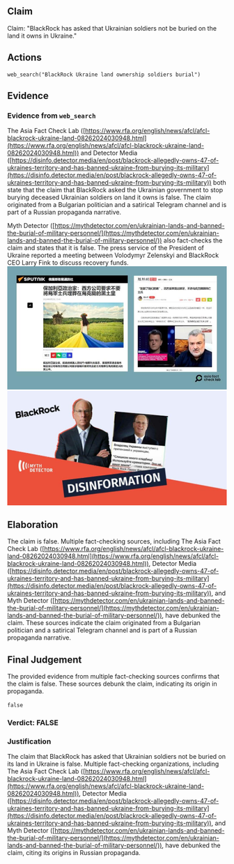 ## Claim
Claim: "BlackRock has asked that Ukrainian soldiers not be buried on the land it owns in Ukraine."

## Actions
```
web_search("BlackRock Ukraine land ownership soldiers burial")
```

## Evidence
### Evidence from `web_search`
The Asia Fact Check Lab ([https://www.rfa.org/english/news/afcl/afcl-blackrock-ukraine-land-08262024030948.html](https://www.rfa.org/english/news/afcl/afcl-blackrock-ukraine-land-08262024030948.html)) and Detector Media ([https://disinfo.detector.media/en/post/blackrock-allegedly-owns-47-of-ukraines-territory-and-has-banned-ukraine-from-burying-its-military](https://disinfo.detector.media/en/post/blackrock-allegedly-owns-47-of-ukraines-territory-and-has-banned-ukraine-from-burying-its-military)) both state that the claim that BlackRock asked the Ukrainian government to stop burying deceased Ukrainian soldiers on land it owns is false. The claim originated from a Bulgarian politician and a satirical Telegram channel and is part of a Russian propaganda narrative.

Myth Detector ([https://mythdetector.com/en/ukrainian-lands-and-banned-the-burial-of-military-personnel/](https://mythdetector.com/en/ukrainian-lands-and-banned-the-burial-of-military-personnel/)) also fact-checks the claim and states that it is false. The press service of the President of Ukraine reported a meeting between Volodymyr Zelenskyi and BlackRock CEO Larry Fink to discuss recovery funds. ![image 4602](media/2025-08-23_12-47-1755953250-578196.jpg) ![image 4619](media/2025-08-23_12-48-1755953313-801967.jpg)


## Elaboration
The claim is false. Multiple fact-checking sources, including The Asia Fact Check Lab ([https://www.rfa.org/english/news/afcl/afcl-blackrock-ukraine-land-08262024030948.html](https://www.rfa.org/english/news/afcl/afcl-blackrock-ukraine-land-08262024030948.html)), Detector Media ([https://disinfo.detector.media/en/post/blackrock-allegedly-owns-47-of-ukraines-territory-and-has-banned-ukraine-from-burying-its-military](https://disinfo.detector.media/en/post/blackrock-allegedly-owns-47-of-ukraines-territory-and-has-banned-ukraine-from-burying-its-military)), and Myth Detector ([https://mythdetector.com/en/ukrainian-lands-and-banned-the-burial-of-military-personnel/](https://mythdetector.com/en/ukrainian-lands-and-banned-the-burial-of-military-personnel/)), have debunked the claim. These sources indicate the claim originated from a Bulgarian politician and a satirical Telegram channel and is part of a Russian propaganda narrative.


## Final Judgement
The provided evidence from multiple fact-checking sources confirms that the claim is false. These sources debunk the claim, indicating its origin in propaganda.

`false`


### Verdict: FALSE

### Justification
The claim that BlackRock has asked that Ukrainian soldiers not be buried on its land in Ukraine is false. Multiple fact-checking organizations, including The Asia Fact Check Lab ([https://www.rfa.org/english/news/afcl/afcl-blackrock-ukraine-land-08262024030948.html](https://www.rfa.org/english/news/afcl/afcl-blackrock-ukraine-land-08262024030948.html)), Detector Media ([https://disinfo.detector.media/en/post/blackrock-allegedly-owns-47-of-ukraines-territory-and-has-banned-ukraine-from-burying-its-military](https://disinfo.detector.media/en/post/blackrock-allegedly-owns-47-of-ukraines-territory-and-has-banned-ukraine-from-burying-its-military)), and Myth Detector ([https://mythdetector.com/en/ukrainian-lands-and-banned-the-burial-of-military-personnel/](https://mythdetector.com/en/ukrainian-lands-and-banned-the-burial-of-military-personnel/)), have debunked the claim, citing its origins in Russian propaganda.
